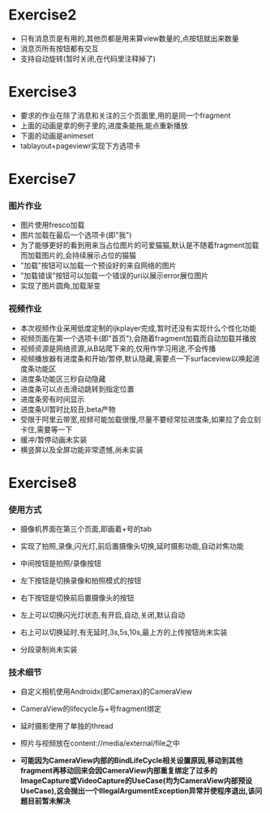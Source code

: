 # Exercise2

* 只有消息页是有用的,其他页都是用来算view数量的,点按钮就出来数量
* 消息页所有按钮都有交互
* 支持自动旋转(暂时关闭,在代码里注释掉了)

# Exercise3

* 要求的作业在除了消息和关注的三个页面里,用的是同一个fragment
* 上面的动画是拿的例子里的,进度条能拖,能点重新播放
* 下面的动画是animeset
* tablayout+pageviewr实现下方选项卡

# Exercise7

### 图片作业

* 图片使用fresco加载
* 图片加载在最后一个选项卡(即"我")
* 为了能够更好的看到用来当占位图片的可爱猫猫,默认是不随着fragment加载而加载图片的,会持续展示占位的猫猫
* "加载"按钮可以加载一个预设好的来自网络的图片
* "加载错误"按钮可以加载一个错误的uri以展示error展位图片
* 实现了图片圆角,加载渐变

### 视频作业

* 本次视频作业采用低度定制的ijkplayer完成,暂时还没有实现什么个性化功能
* 视频页面在第一个选项卡(即"首页"),会随着fragment加载而自动加载并播放
* 视频资源是网络资源,从B站爬下来的,仅用作学习用途,不会传播
* 视频播放器有进度条和开始/暂停,默认隐藏,需要点一下surfaceview以唤起进度条功能区
* 进度条功能区三秒自动隐藏
* 进度条可以点击滑动跳转到指定位置
* 进度条旁有时间显示
* 进度条UI暂时比较丑,beta产物
* 受限于阿里云带宽,视频可能加载很慢,尽量不要经常拉进度条,如果拉了会立刻卡住,需要等一下
* 缓冲/暂停动画未实装
* 横竖屏以及全屏功能非常遗憾,尚未实装

# Exercise8

### 使用方式

* 摄像机界面在第三个页面,即画着+号的tab

* 实现了拍照,录像,闪光灯,前后置摄像头切换,延时摄影功能,自动对焦功能
* 中间按钮是拍照/录像按钮
* 左下按钮是切换录像和拍照模式的按钮
* 右下按钮是切换前后置摄像头的按钮
* 左上可以切换闪光灯状态,有开启,自动,关闭,默认自动
* 右上可以切换延时,有无延时,3s,5s,10s,最上方的上传按钮尚未实装
* 分段录制尚未实装

### 技术细节

* 自定义相机使用Androidx(即Camerax)的CameraView
* CameraView的lifecycle与+号fragment绑定
* 延时摄影使用了单独的thread

* 照片与视频放在content://media/external/file之中
* **可能因为CameraView内部的BindLifeCycle相关设置原因,移动到其他fragment再移动回来会因CameraView内部重复绑定了过多的ImageCapture或VideoCapture的UseCase(均为CameraView内部预设UseCase),这会抛出一个IllegalArgumentException异常并使程序退出,该问题目前暂未解决**